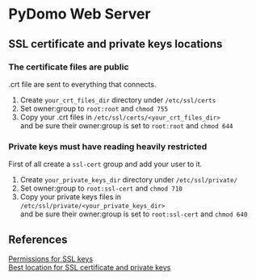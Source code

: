 PyDomo Web Server
=================

SSL certificate and private keys locations
------------------------------------------

### The certificate files are public
.crt file are sent to everything that connects.

1. Create `your_crt_files_dir` directory under `/etc/ssl/certs`
2. Set owner:group to `root:root` and `chmod 755`
3. Copy your .crt files in `/etc/ssl/certs/<your_crt_files_dir>`  
   and be sure their owner:group is set to `root:root` and `chmod 644`

### Private keys must have reading heavily restricted
First of all create a `ssl-cert` group and add your user to it.

1. Create `your_private_keys_dir` directory under `/etc/ssl/private/`
2. Set owner:group to `root:ssl-cert` and `chmod 710`
3. Copy your private keys files in `/etc/ssl/private/<your_private_keys_dir>`  
   and be sure their owner:group is set to `root:ssl-cert` and `chmod 640`

References
----------
[Permissions for SSL keys](http://superuser.com/a/556496 "Link to Super User")  
[Best location for SSL certificate and private keys](http://serverfault.com/a/259307 "Link to Server Fault")  
